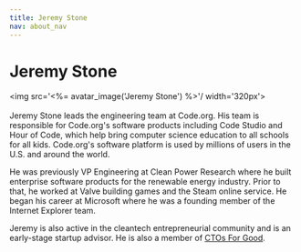```yaml
---
title: Jeremy Stone
nav: about_nav
---
```

# Jeremy Stone

<img src='<%= avatar_image('Jeremy Stone') %>'/ width='320px'>
<br/>
<br/>
Jeremy Stone leads the engineering team at Code.org. His team is responsible for Code.org's software products including Code Studio and Hour of Code, which help bring computer science education to all schools for all kids. Code.org's software platform is used by millions of users in the U.S. and around the world.

He was previously VP Engineering at Clean Power Research where he built enterprise software products for the renewable energy industry. Prior to that, he worked at Valve building games and the Steam online service. He began his career at Microsoft where he was a founding member of the Internet Explorer team.

Jeremy is also active in the cleantech entrepreneurial community and is an early-stage startup advisor. He is also a member of <a href="https://www.ctosforgood.org/">CTOs For Good</a>.